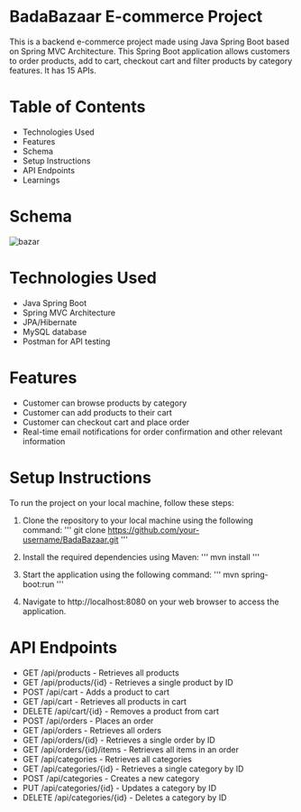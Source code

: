 # BadaBazaar E-commerce Project

This is a backend e-commerce project made using Java Spring Boot based on Spring MVC Architecture. This Spring Boot application allows customers to order products, add to cart, checkout cart and filter products by category features. It has 15 APIs.

# Table of Contents
- Technologies Used
- Features
- Schema
- Setup Instructions
- API Endpoints
- Learnings

# Schema
![bazar](https://user-images.githubusercontent.com/106758417/229332513-71336889-2b69-427b-922a-73dbb2601ff8.png)

# Technologies Used
- Java Spring Boot
- Spring MVC Architecture
- JPA/Hibernate
- MySQL database
- Postman for API testing

# Features
- Customer can browse products by category
- Customer can add products to their cart
- Customer can checkout cart and place order
- Real-time email notifications for order confirmation and other relevant information


# Setup Instructions
To run the project on your local machine, follow these steps:

1. Clone the repository to your local machine using the following command:
''' git clone https://github.com/your-username/BadaBazaar.git '''

2. Install the required dependencies using Maven:
''' mvn install '''

3. Start the application using the following command:
''' mvn spring-boot:run '''

4. Navigate to http://localhost:8080 on your web browser to access the application.


# API Endpoints
- GET /api/products - Retrieves all products
- GET /api/products/{id} - Retrieves a single product by ID
- POST /api/cart - Adds a product to cart
- GET /api/cart - Retrieves all products in cart
- DELETE /api/cart/{id} - Removes a product from cart
- POST /api/orders - Places an order
- GET /api/orders - Retrieves all orders
- GET /api/orders/{id} - Retrieves a single order by ID
- GET /api/orders/{id}/items - Retrieves all items in an order
- GET /api/categories - Retrieves all categories
- GET /api/categories/{id} - Retrieves a single category by ID
- POST /api/categories - Creates a new category
- PUT /api/categories/{id} - Updates a category by ID
- DELETE /api/categories/{id} - Deletes a category by ID



